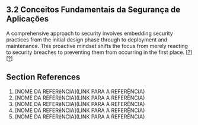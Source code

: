 ## 3.2 Conceitos Fundamentais da Segurança de Aplicações <!-- INCOMPLETO -->

A comprehensive approach to security involves embedding security practices from the initial design phase through to deployment and maintenance. This proactive mindset shifts the focus from merely reacting to security breaches to preventing them from occurring in the first place. [[?](#ref-?)] [[?](#ref-?)]


## Section References

1. <a name="ref-?"></a>[NOME DA REFERêNCIA](LINK PARA A REFERÊNCIA) <!-- REF-? -->
2. <a name="ref-?"></a>[NOME DA REFERêNCIA](LINK PARA A REFERÊNCIA) <!-- REF-? -->
3. <a name="ref-?"></a>[NOME DA REFERêNCIA](LINK PARA A REFERÊNCIA) <!-- REF-? -->
4. <a name="ref-?"></a>[NOME DA REFERêNCIA](LINK PARA A REFERÊNCIA) <!-- REF-? -->
5. <a name="ref-?"></a>[NOME DA REFERêNCIA](LINK PARA A REFERÊNCIA) <!-- REF-? -->